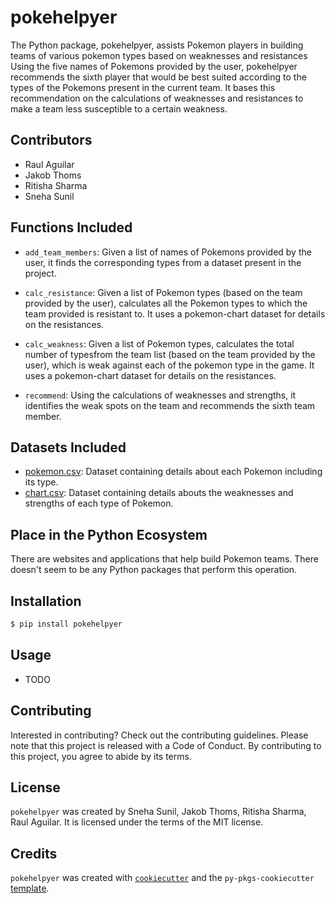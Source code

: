 # pokehelpyer

The Python package, pokehelpyer, assists Pokemon players in building teams of various pokemon types based on weaknesses and resistances Using the five names of Pokemons provided by the user, pokehelpyer recommends the sixth player that would be best suited according to the types of the Pokemons present in the current team. It bases this recommendation on the calculations of weaknesses and resistances to make a team less susceptible to a certain weakness. 

## Contributors
- Raul Aguilar
- Jakob Thoms
- Ritisha Sharma
- Sneha Sunil

## Functions Included
- `add_team_members`: Given a list of names of Pokemons provided by the user, it finds the corresponding types from a dataset present in the project. 

- `calc_resistance`: Given a list of Pokemon types (based on the team provided by the user), calculates all the Pokemon types to which the team provided is resistant to. It uses a pokemon-chart dataset for details on the resistances.

- `calc_weakness`: Given a list of Pokemon types, calculates the total number of typesfrom the team list (based on the team provided by the user), which is weak against each of the pokemon type in the game. It uses a pokemon-chart dataset for details on the resistances.

- `recommend`: Using the calculations of weaknesses and strengths, it identifies the weak spots on the team and recommends the sixth team member.

## Datasets Included

- [pokemon.csv](https://gist.github.com/armgilles/194bcff35001e7eb53a2a8b441e8b2c6): Dataset containing details about each Pokemon including its type.
- [chart.csv](https://github.com/zonination/pokemon-chart/blob/master/chart.csv): Dataset containing details abouts the weaknesses and strengths of each type of Pokemon.

## Place in the Python Ecosystem
There are websites and applications that help build Pokemon teams. There doesn't seem to be any Python packages that perform this operation. 

## Installation

```bash
$ pip install pokehelpyer
```

## Usage

- TODO

## Contributing

Interested in contributing? Check out the contributing guidelines. Please note that this project is released with a Code of Conduct. By contributing to this project, you agree to abide by its terms.

## License

`pokehelpyer` was created by Sneha Sunil, Jakob Thoms, Ritisha Sharma, Raul Aguilar. It is licensed under the terms of the MIT license.

## Credits

`pokehelpyer` was created with [`cookiecutter`](https://cookiecutter.readthedocs.io/en/latest/) and the `py-pkgs-cookiecutter` [template](https://github.com/py-pkgs/py-pkgs-cookiecutter).

